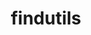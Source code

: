---
title: "findutils"
layout: cache
categories: [package, develop]
meta: {"compilers": ["apple-clang@=15.0.0", "cce@=18.0.0", "gcc@=10.2.1", "gcc@=10.3.0", "gcc@=10.5.0", "gcc@=11.1.0", "gcc@=11.4.0", "gcc@=12.3.0", "gcc@=12.4.0", "gcc@=13.2.0", "gcc@=13.3.0", "gcc@=7.3.1", "gcc@=7.5.0", "gcc@=9.4.0", "oneapi@=2024.1.0", "oneapi@=2024.2.1"], "num_specs": 84, "num_specs_by_stack": {"aws-isc": 1, "aws-isc-aarch64": 1, "aws-pcluster-neoverse_v1": 3, "aws-pcluster-x86_64_v4": 12, "build_systems": 3, "data-vis-sdk": 3, "developer-tools": 1, "developer-tools-aarch64-linux-gnu": 3, "developer-tools-darwin": 1, "developer-tools-manylinux2014": 1, "developer-tools-x86_64_v3-linux-gnu": 3, "e4s": 6, "e4s-cray-rhel": 3, "e4s-cray-sles": 1, "e4s-neoverse-v2": 6, "e4s-neoverse_v1": 1, "e4s-oneapi": 6, "e4s-power": 2, "e4s-rocm-external": 3, "gpu-tests": 3, "hep": 3, "ml-darwin-aarch64-mps": 1, "ml-linux-aarch64-cpu": 3, "ml-linux-aarch64-cuda": 3, "ml-linux-x86_64-cpu": 3, "ml-linux-x86_64-cuda": 3, "ml-linux-x86_64-rocm": 3, "radiuss": 6, "radiuss-aws": 6, "radiuss-aws-aarch64": 6, "root": 84, "tutorial": 6}, "oss": ["amzn2", "centos7", "rhel8", "sle_hpc15", "ubuntu18.04", "ubuntu20.04", "ubuntu22.04", "ubuntu24.04", "ventura"], "platforms": ["darwin", "linux"], "stacks": ["aws-isc", "aws-isc-aarch64", "aws-pcluster-neoverse_v1", "aws-pcluster-x86_64_v4", "build_systems", "data-vis-sdk", "developer-tools", "developer-tools-aarch64-linux-gnu", "developer-tools-darwin", "developer-tools-manylinux2014", "developer-tools-x86_64_v3-linux-gnu", "e4s", "e4s-cray-rhel", "e4s-cray-sles", "e4s-neoverse-v2", "e4s-neoverse_v1", "e4s-oneapi", "e4s-power", "e4s-rocm-external", "gpu-tests", "hep", "ml-darwin-aarch64-mps", "ml-linux-aarch64-cpu", "ml-linux-aarch64-cuda", "ml-linux-x86_64-cpu", "ml-linux-x86_64-cuda", "ml-linux-x86_64-rocm", "radiuss", "radiuss-aws", "radiuss-aws-aarch64", "root", "tutorial"], "targets": ["aarch64", "neoverse_v1", "neoverse_v2", "ppc64le", "x86_64_v3", "x86_64_v4"], "versions": ["4.10.0", "4.9.0"]}
spec_details: [{"compiler": "apple-clang@=15.0.0", "hash": "nctjjdirdg5in5hw72rtasubifqghhr7", "os": "ventura", "platform": "darwin", "size": "-", "stacks": ["developer-tools-darwin", "ml-darwin-aarch64-mps", "root"], "tarball": "https://binaries.spack.io/develop/build_cache/darwin-ventura-aarch64/apple-clang-15.0.0/findutils-4.9.0/darwin-ventura-aarch64-apple-clang-15.0.0-findutils-4.9.0-nctjjdirdg5in5hw72rtasubifqghhr7.spack", "target": "aarch64", "variants": ["build_system=autotools", "patches=440b954"], "versions": ["4.9.0"]}, {"compiler": "gcc@=7.3.1", "hash": "lg67h5vwjygzxhadwiqboasr75fkkc2z", "os": "amzn2", "platform": "linux", "size": "-", "stacks": ["radiuss-aws-aarch64", "root"], "tarball": "https://binaries.spack.io/develop/build_cache/linux-amzn2-aarch64/gcc-7.3.1/findutils-4.10.0/linux-amzn2-aarch64-gcc-7.3.1-findutils-4.10.0-lg67h5vwjygzxhadwiqboasr75fkkc2z.spack", "target": "aarch64", "variants": ["build_system=autotools", "patches=440b954"], "versions": ["4.10.0"]}, {"compiler": "gcc@=7.3.1", "hash": "ztfrgn5vxodbizqzdh5maobo4qtjf36l", "os": "amzn2", "platform": "linux", "size": "-", "stacks": ["radiuss-aws-aarch64", "root"], "tarball": "https://binaries.spack.io/develop/build_cache/linux-amzn2-aarch64/gcc-7.3.1/findutils-4.10.0/linux-amzn2-aarch64-gcc-7.3.1-findutils-4.10.0-ztfrgn5vxodbizqzdh5maobo4qtjf36l.spack", "target": "aarch64", "variants": ["build_system=autotools", "patches=440b954"], "versions": ["4.10.0"]}, {"compiler": "gcc@=7.3.1", "hash": "o2emuboupfqg44jcmva2o565ogqfkmjk", "os": "amzn2", "platform": "linux", "size": "-", "stacks": ["radiuss-aws-aarch64", "root"], "tarball": "https://binaries.spack.io/develop/build_cache/linux-amzn2-aarch64/gcc-7.3.1/findutils-4.10.0/linux-amzn2-aarch64-gcc-7.3.1-findutils-4.10.0-o2emuboupfqg44jcmva2o565ogqfkmjk.spack", "target": "aarch64", "variants": ["build_system=autotools", "patches=440b954"], "versions": ["4.10.0"]}, {"compiler": "gcc@=7.3.1", "hash": "cyax6ugdvkpd4zaj4gbjnkc7rnnqq3b7", "os": "amzn2", "platform": "linux", "size": "-", "stacks": ["aws-isc-aarch64", "root"], "tarball": "https://binaries.spack.io/develop/build_cache/linux-amzn2-aarch64/gcc-7.3.1/findutils-4.10.0/linux-amzn2-aarch64-gcc-7.3.1-findutils-4.10.0-cyax6ugdvkpd4zaj4gbjnkc7rnnqq3b7.spack", "target": "aarch64", "variants": ["build_system=autotools", "patches=440b954"], "versions": ["4.10.0"]}, {"compiler": "gcc@=7.3.1", "hash": "rl5zyjirplmuluvbee2f247bnwciflfa", "os": "amzn2", "platform": "linux", "size": "-", "stacks": ["radiuss-aws-aarch64", "root"], "tarball": "https://binaries.spack.io/develop/build_cache/linux-amzn2-aarch64/gcc-7.3.1/findutils-4.10.0/linux-amzn2-aarch64-gcc-7.3.1-findutils-4.10.0-rl5zyjirplmuluvbee2f247bnwciflfa.spack", "target": "aarch64", "variants": ["build_system=autotools", "patches=440b954"], "versions": ["4.10.0"]}, {"compiler": "gcc@=7.3.1", "hash": "ks6h3zsuaqzu3l2yradgzruowhaioaqa", "os": "amzn2", "platform": "linux", "size": "-", "stacks": ["radiuss-aws-aarch64", "root"], "tarball": "https://binaries.spack.io/develop/build_cache/linux-amzn2-aarch64/gcc-7.3.1/findutils-4.10.0/linux-amzn2-aarch64-gcc-7.3.1-findutils-4.10.0-ks6h3zsuaqzu3l2yradgzruowhaioaqa.spack", "target": "aarch64", "variants": ["build_system=autotools", "patches=440b954"], "versions": ["4.10.0"]}, {"compiler": "gcc@=7.3.1", "hash": "uydfzjf6luby4lb27mtfxu6erhyyyc3c", "os": "amzn2", "platform": "linux", "size": "-", "stacks": ["radiuss-aws-aarch64", "root"], "tarball": "https://binaries.spack.io/develop/build_cache/linux-amzn2-aarch64/gcc-7.3.1/findutils-4.10.0/linux-amzn2-aarch64-gcc-7.3.1-findutils-4.10.0-uydfzjf6luby4lb27mtfxu6erhyyyc3c.spack", "target": "aarch64", "variants": ["build_system=autotools", "patches=440b954"], "versions": ["4.10.0"]}, {"compiler": "gcc@=12.4.0", "hash": "nvyzdzarncnpft5q7jpud5ii7g3od3wa", "os": "amzn2", "platform": "linux", "size": "-", "stacks": ["aws-pcluster-neoverse_v1", "root"], "tarball": "https://binaries.spack.io/develop/build_cache/linux-amzn2-neoverse_v1/gcc-12.4.0/findutils-4.10.0/linux-amzn2-neoverse_v1-gcc-12.4.0-findutils-4.10.0-nvyzdzarncnpft5q7jpud5ii7g3od3wa.spack", "target": "neoverse_v1", "variants": ["build_system=autotools", "patches=440b954"], "versions": ["4.10.0"]}, {"compiler": "gcc@=12.4.0", "hash": "6bquoqpaewvmqxntg5umhucwdf3ppec5", "os": "amzn2", "platform": "linux", "size": "-", "stacks": ["aws-pcluster-neoverse_v1", "root"], "tarball": "https://binaries.spack.io/develop/build_cache/linux-amzn2-neoverse_v1/gcc-12.4.0/findutils-4.10.0/linux-amzn2-neoverse_v1-gcc-12.4.0-findutils-4.10.0-6bquoqpaewvmqxntg5umhucwdf3ppec5.spack", "target": "neoverse_v1", "variants": ["build_system=autotools", "patches=440b954"], "versions": ["4.10.0"]}, {"compiler": "gcc@=12.4.0", "hash": "lj7sw2uf3rysop5hjgv7hdu2yru5rivf", "os": "amzn2", "platform": "linux", "size": "-", "stacks": ["aws-pcluster-neoverse_v1", "root"], "tarball": "https://binaries.spack.io/develop/build_cache/linux-amzn2-neoverse_v1/gcc-12.4.0/findutils-4.10.0/linux-amzn2-neoverse_v1-gcc-12.4.0-findutils-4.10.0-lj7sw2uf3rysop5hjgv7hdu2yru5rivf.spack", "target": "neoverse_v1", "variants": ["build_system=autotools", "patches=440b954"], "versions": ["4.10.0"]}, {"compiler": "gcc@=12.4.0", "hash": "vnzs5ffkybn2g5qmkyyv65iom3xwqvrp", "os": "amzn2", "platform": "linux", "size": "-", "stacks": ["aws-pcluster-x86_64_v4", "root"], "tarball": "https://binaries.spack.io/develop/build_cache/linux-amzn2-x86_64_v3/gcc-12.4.0/findutils-4.10.0/linux-amzn2-x86_64_v3-gcc-12.4.0-findutils-4.10.0-vnzs5ffkybn2g5qmkyyv65iom3xwqvrp.spack", "target": "x86_64_v3", "variants": ["build_system=autotools", "patches=440b954"], "versions": ["4.10.0"]}, {"compiler": "gcc@=12.4.0", "hash": "xby55rlwopphuu5ro4gyn57b3dhsg7sn", "os": "amzn2", "platform": "linux", "size": "-", "stacks": ["aws-pcluster-x86_64_v4", "root"], "tarball": "https://binaries.spack.io/develop/build_cache/linux-amzn2-x86_64_v3/gcc-12.4.0/findutils-4.10.0/linux-amzn2-x86_64_v3-gcc-12.4.0-findutils-4.10.0-xby55rlwopphuu5ro4gyn57b3dhsg7sn.spack", "target": "x86_64_v3", "variants": ["build_system=autotools", "patches=440b954"], "versions": ["4.10.0"]}, {"compiler": "gcc@=12.4.0", "hash": "pgjpaqgn2zqak5ayf4gbrtxenzyrxki4", "os": "amzn2", "platform": "linux", "size": "-", "stacks": ["aws-pcluster-x86_64_v4", "root"], "tarball": "https://binaries.spack.io/develop/build_cache/linux-amzn2-x86_64_v3/gcc-12.4.0/findutils-4.10.0/linux-amzn2-x86_64_v3-gcc-12.4.0-findutils-4.10.0-pgjpaqgn2zqak5ayf4gbrtxenzyrxki4.spack", "target": "x86_64_v3", "variants": ["build_system=autotools", "patches=440b954"], "versions": ["4.10.0"]}, {"compiler": "gcc@=7.3.1", "hash": "w7vq4t6yyks7qwhctywcs2nhvl5o2uj4", "os": "amzn2", "platform": "linux", "size": "-", "stacks": ["radiuss-aws", "root"], "tarball": "https://binaries.spack.io/develop/build_cache/linux-amzn2-x86_64_v3/gcc-7.3.1/findutils-4.10.0/linux-amzn2-x86_64_v3-gcc-7.3.1-findutils-4.10.0-w7vq4t6yyks7qwhctywcs2nhvl5o2uj4.spack", "target": "x86_64_v3", "variants": ["build_system=autotools", "patches=440b954"], "versions": ["4.10.0"]}, {"compiler": "gcc@=7.3.1", "hash": "ao6ovjsouxlhccyuvvqxvqy3vowwgitw", "os": "amzn2", "platform": "linux", "size": "-", "stacks": ["radiuss-aws", "root"], "tarball": "https://binaries.spack.io/develop/build_cache/linux-amzn2-x86_64_v3/gcc-7.3.1/findutils-4.10.0/linux-amzn2-x86_64_v3-gcc-7.3.1-findutils-4.10.0-ao6ovjsouxlhccyuvvqxvqy3vowwgitw.spack", "target": "x86_64_v3", "variants": ["build_system=autotools", "patches=440b954"], "versions": ["4.10.0"]}, {"compiler": "gcc@=7.3.1", "hash": "c436sd662uvknshrtc5patx3thgc2sjg", "os": "amzn2", "platform": "linux", "size": "-", "stacks": ["radiuss-aws", "root"], "tarball": "https://binaries.spack.io/develop/build_cache/linux-amzn2-x86_64_v3/gcc-7.3.1/findutils-4.10.0/linux-amzn2-x86_64_v3-gcc-7.3.1-findutils-4.10.0-c436sd662uvknshrtc5patx3thgc2sjg.spack", "target": "x86_64_v3", "variants": ["build_system=autotools", "patches=440b954"], "versions": ["4.10.0"]}, {"compiler": "gcc@=7.3.1", "hash": "cz3xmannuq3zr4ft5bh3s4bvfvzot2fe", "os": "amzn2", "platform": "linux", "size": "-", "stacks": ["aws-isc", "root"], "tarball": "https://binaries.spack.io/develop/build_cache/linux-amzn2-x86_64_v3/gcc-7.3.1/findutils-4.10.0/linux-amzn2-x86_64_v3-gcc-7.3.1-findutils-4.10.0-cz3xmannuq3zr4ft5bh3s4bvfvzot2fe.spack", "target": "x86_64_v3", "variants": ["build_system=autotools", "patches=440b954"], "versions": ["4.10.0"]}, {"compiler": "gcc@=7.3.1", "hash": "ysgpxmfc6ngcmpy6v2fzu6wqj5ktmy7j", "os": "amzn2", "platform": "linux", "size": "-", "stacks": ["radiuss-aws", "root"], "tarball": "https://binaries.spack.io/develop/build_cache/linux-amzn2-x86_64_v3/gcc-7.3.1/findutils-4.10.0/linux-amzn2-x86_64_v3-gcc-7.3.1-findutils-4.10.0-ysgpxmfc6ngcmpy6v2fzu6wqj5ktmy7j.spack", "target": "x86_64_v3", "variants": ["build_system=autotools", "patches=440b954"], "versions": ["4.10.0"]}, {"compiler": "gcc@=7.3.1", "hash": "n6ef2vaxvk2k5afk7whe34zdwe7mdpzn", "os": "amzn2", "platform": "linux", "size": "-", "stacks": ["radiuss-aws", "root"], "tarball": "https://binaries.spack.io/develop/build_cache/linux-amzn2-x86_64_v3/gcc-7.3.1/findutils-4.10.0/linux-amzn2-x86_64_v3-gcc-7.3.1-findutils-4.10.0-n6ef2vaxvk2k5afk7whe34zdwe7mdpzn.spack", "target": "x86_64_v3", "variants": ["build_system=autotools", "patches=440b954"], "versions": ["4.10.0"]}, {"compiler": "gcc@=7.3.1", "hash": "ijhbcjendlokoiysfeb3lvphzbrpu7g7", "os": "amzn2", "platform": "linux", "size": "-", "stacks": ["radiuss-aws", "root"], "tarball": "https://binaries.spack.io/develop/build_cache/linux-amzn2-x86_64_v3/gcc-7.3.1/findutils-4.10.0/linux-amzn2-x86_64_v3-gcc-7.3.1-findutils-4.10.0-ijhbcjendlokoiysfeb3lvphzbrpu7g7.spack", "target": "x86_64_v3", "variants": ["build_system=autotools", "patches=440b954"], "versions": ["4.10.0"]}, {"compiler": "oneapi@=2024.1.0", "hash": "7i2e2hrnpsjlpqin4r554autmr55gnnv", "os": "amzn2", "platform": "linux", "size": "-", "stacks": ["aws-pcluster-x86_64_v4", "root"], "tarball": "https://binaries.spack.io/develop/build_cache/linux-amzn2-x86_64_v3/oneapi-2024.1.0/findutils-4.10.0/linux-amzn2-x86_64_v3-oneapi-2024.1.0-findutils-4.10.0-7i2e2hrnpsjlpqin4r554autmr55gnnv.spack", "target": "x86_64_v3", "variants": ["build_system=autotools", "patches=440b954"], "versions": ["4.10.0"]}, {"compiler": "oneapi@=2024.1.0", "hash": "e2iuehm6kw4oyejfzgnn356rqp7ckuiz", "os": "amzn2", "platform": "linux", "size": "-", "stacks": ["aws-pcluster-x86_64_v4", "root"], "tarball": "https://binaries.spack.io/develop/build_cache/linux-amzn2-x86_64_v3/oneapi-2024.1.0/findutils-4.10.0/linux-amzn2-x86_64_v3-oneapi-2024.1.0-findutils-4.10.0-e2iuehm6kw4oyejfzgnn356rqp7ckuiz.spack", "target": "x86_64_v3", "variants": ["build_system=autotools", "patches=440b954"], "versions": ["4.10.0"]}, {"compiler": "oneapi@=2024.1.0", "hash": "txh76if7byqetjyn6viei2oyctaeldl4", "os": "amzn2", "platform": "linux", "size": "-", "stacks": ["aws-pcluster-x86_64_v4", "root"], "tarball": "https://binaries.spack.io/develop/build_cache/linux-amzn2-x86_64_v3/oneapi-2024.1.0/findutils-4.10.0/linux-amzn2-x86_64_v3-oneapi-2024.1.0-findutils-4.10.0-txh76if7byqetjyn6viei2oyctaeldl4.spack", "target": "x86_64_v3", "variants": ["build_system=autotools", "patches=440b954"], "versions": ["4.10.0"]}, {"compiler": "gcc@=12.4.0", "hash": "lwboj6nupudeuvtaxnz6iqpu3xknqmm7", "os": "amzn2", "platform": "linux", "size": "-", "stacks": ["aws-pcluster-x86_64_v4", "root"], "tarball": "https://binaries.spack.io/develop/build_cache/linux-amzn2-x86_64_v4/gcc-12.4.0/findutils-4.10.0/linux-amzn2-x86_64_v4-gcc-12.4.0-findutils-4.10.0-lwboj6nupudeuvtaxnz6iqpu3xknqmm7.spack", "target": "x86_64_v4", "variants": ["build_system=autotools", "patches=440b954"], "versions": ["4.10.0"]}, {"compiler": "gcc@=12.4.0", "hash": "yxdxi567sy7urxcyl3ctaecs7ycwqekk", "os": "amzn2", "platform": "linux", "size": "-", "stacks": ["aws-pcluster-x86_64_v4", "root"], "tarball": "https://binaries.spack.io/develop/build_cache/linux-amzn2-x86_64_v4/gcc-12.4.0/findutils-4.10.0/linux-amzn2-x86_64_v4-gcc-12.4.0-findutils-4.10.0-yxdxi567sy7urxcyl3ctaecs7ycwqekk.spack", "target": "x86_64_v4", "variants": ["build_system=autotools", "patches=440b954"], "versions": ["4.10.0"]}, {"compiler": "gcc@=12.4.0", "hash": "25nqqy6apuy24fxteuehb2zz3n6zrwjw", "os": "amzn2", "platform": "linux", "size": "-", "stacks": ["aws-pcluster-x86_64_v4", "root"], "tarball": "https://binaries.spack.io/develop/build_cache/linux-amzn2-x86_64_v4/gcc-12.4.0/findutils-4.10.0/linux-amzn2-x86_64_v4-gcc-12.4.0-findutils-4.10.0-25nqqy6apuy24fxteuehb2zz3n6zrwjw.spack", "target": "x86_64_v4", "variants": ["build_system=autotools", "patches=440b954"], "versions": ["4.10.0"]}, {"compiler": "oneapi@=2024.1.0", "hash": "bra2q64drxou23kzwnepqzdwt56ky7ys", "os": "amzn2", "platform": "linux", "size": "-", "stacks": ["aws-pcluster-x86_64_v4", "root"], "tarball": "https://binaries.spack.io/develop/build_cache/linux-amzn2-x86_64_v4/oneapi-2024.1.0/findutils-4.10.0/linux-amzn2-x86_64_v4-oneapi-2024.1.0-findutils-4.10.0-bra2q64drxou23kzwnepqzdwt56ky7ys.spack", "target": "x86_64_v4", "variants": ["build_system=autotools", "patches=440b954"], "versions": ["4.10.0"]}, {"compiler": "oneapi@=2024.1.0", "hash": "hup37t2x5oarxavtbx6on7jflw5cdz7h", "os": "amzn2", "platform": "linux", "size": "-", "stacks": ["aws-pcluster-x86_64_v4", "root"], "tarball": "https://binaries.spack.io/develop/build_cache/linux-amzn2-x86_64_v4/oneapi-2024.1.0/findutils-4.10.0/linux-amzn2-x86_64_v4-oneapi-2024.1.0-findutils-4.10.0-hup37t2x5oarxavtbx6on7jflw5cdz7h.spack", "target": "x86_64_v4", "variants": ["build_system=autotools", "patches=440b954"], "versions": ["4.10.0"]}, {"compiler": "oneapi@=2024.1.0", "hash": "j7lr3mofkz2meumplvxcvgpwi4kqb544", "os": "amzn2", "platform": "linux", "size": "-", "stacks": ["aws-pcluster-x86_64_v4", "root"], "tarball": "https://binaries.spack.io/develop/build_cache/linux-amzn2-x86_64_v4/oneapi-2024.1.0/findutils-4.10.0/linux-amzn2-x86_64_v4-oneapi-2024.1.0-findutils-4.10.0-j7lr3mofkz2meumplvxcvgpwi4kqb544.spack", "target": "x86_64_v4", "variants": ["build_system=autotools", "patches=440b954"], "versions": ["4.10.0"]}, {"compiler": "gcc@=10.2.1", "hash": "e64vl2shponyudij6moiruoddoqt6tez", "os": "centos7", "platform": "linux", "size": "-", "stacks": ["developer-tools-manylinux2014", "root"], "tarball": "https://binaries.spack.io/develop/build_cache/linux-centos7-x86_64_v3/gcc-10.2.1/findutils-4.9.0/linux-centos7-x86_64_v3-gcc-10.2.1-findutils-4.9.0-e64vl2shponyudij6moiruoddoqt6tez.spack", "target": "x86_64_v3", "variants": ["build_system=autotools", "patches=440b954"], "versions": ["4.9.0"]}, {"compiler": "gcc@=10.5.0", "hash": "fyk7l4tctzuypndjbpuz4beqrykpo7pj", "os": "centos7", "platform": "linux", "size": "-", "stacks": ["developer-tools-x86_64_v3-linux-gnu", "root"], "tarball": "https://binaries.spack.io/develop/build_cache/linux-centos7-x86_64_v3/gcc-10.5.0/findutils-4.10.0/linux-centos7-x86_64_v3-gcc-10.5.0-findutils-4.10.0-fyk7l4tctzuypndjbpuz4beqrykpo7pj.spack", "target": "x86_64_v3", "variants": ["build_system=autotools", "patches=440b954"], "versions": ["4.10.0"]}, {"compiler": "gcc@=10.5.0", "hash": "7dbcd5snwdnifm43dyyomgvxz65lvdwr", "os": "centos7", "platform": "linux", "size": "-", "stacks": ["developer-tools-x86_64_v3-linux-gnu", "root"], "tarball": "https://binaries.spack.io/develop/build_cache/linux-centos7-x86_64_v3/gcc-10.5.0/findutils-4.10.0/linux-centos7-x86_64_v3-gcc-10.5.0-findutils-4.10.0-7dbcd5snwdnifm43dyyomgvxz65lvdwr.spack", "target": "x86_64_v3", "variants": ["build_system=autotools", "patches=440b954"], "versions": ["4.10.0"]}, {"compiler": "gcc@=10.5.0", "hash": "es32djrchfgqlhh2t4xsvcpyd4zfuvoh", "os": "centos7", "platform": "linux", "size": "-", "stacks": ["developer-tools-x86_64_v3-linux-gnu", "root"], "tarball": "https://binaries.spack.io/develop/build_cache/linux-centos7-x86_64_v3/gcc-10.5.0/findutils-4.10.0/linux-centos7-x86_64_v3-gcc-10.5.0-findutils-4.10.0-es32djrchfgqlhh2t4xsvcpyd4zfuvoh.spack", "target": "x86_64_v3", "variants": ["build_system=autotools", "patches=440b954"], "versions": ["4.10.0"]}, {"compiler": "gcc@=13.3.0", "hash": "2csirimmeurc2qtna5npvmzusvsn7qsc", "os": "rhel8", "platform": "linux", "size": "-", "stacks": ["developer-tools-aarch64-linux-gnu", "root"], "tarball": "https://binaries.spack.io/develop/build_cache/linux-rhel8-aarch64/gcc-13.3.0/findutils-4.10.0/linux-rhel8-aarch64-gcc-13.3.0-findutils-4.10.0-2csirimmeurc2qtna5npvmzusvsn7qsc.spack", "target": "aarch64", "variants": ["build_system=autotools", "patches=440b954"], "versions": ["4.10.0"]}, {"compiler": "gcc@=13.3.0", "hash": "plv4x3twgpfsfdlmnuye4zj4bimj3b6z", "os": "rhel8", "platform": "linux", "size": "-", "stacks": ["developer-tools-aarch64-linux-gnu", "root"], "tarball": "https://binaries.spack.io/develop/build_cache/linux-rhel8-aarch64/gcc-13.3.0/findutils-4.10.0/linux-rhel8-aarch64-gcc-13.3.0-findutils-4.10.0-plv4x3twgpfsfdlmnuye4zj4bimj3b6z.spack", "target": "aarch64", "variants": ["build_system=autotools", "patches=440b954"], "versions": ["4.10.0"]}, {"compiler": "gcc@=13.3.0", "hash": "finx7c7pbqrfvgqfcvrhgjyx4wrze2ub", "os": "rhel8", "platform": "linux", "size": "-", "stacks": ["developer-tools-aarch64-linux-gnu", "root"], "tarball": "https://binaries.spack.io/develop/build_cache/linux-rhel8-aarch64/gcc-13.3.0/findutils-4.10.0/linux-rhel8-aarch64-gcc-13.3.0-findutils-4.10.0-finx7c7pbqrfvgqfcvrhgjyx4wrze2ub.spack", "target": "aarch64", "variants": ["build_system=autotools", "patches=440b954"], "versions": ["4.10.0"]}, {"compiler": "cce@=18.0.0", "hash": "latlmfrlmnar2yi6odjm5bfmyoczzamu", "os": "rhel8", "platform": "linux", "size": "-", "stacks": ["e4s-cray-rhel", "root"], "tarball": "https://binaries.spack.io/develop/build_cache/linux-rhel8-x86_64_v3/cce-18.0.0/findutils-4.10.0/linux-rhel8-x86_64_v3-cce-18.0.0-findutils-4.10.0-latlmfrlmnar2yi6odjm5bfmyoczzamu.spack", "target": "x86_64_v3", "variants": ["build_system=autotools", "patches=440b954"], "versions": ["4.10.0"]}, {"compiler": "cce@=18.0.0", "hash": "enqq4w2fskblr2xc36cvosrdxfq2q7oa", "os": "rhel8", "platform": "linux", "size": "-", "stacks": ["e4s-cray-rhel", "root"], "tarball": "https://binaries.spack.io/develop/build_cache/linux-rhel8-x86_64_v3/cce-18.0.0/findutils-4.10.0/linux-rhel8-x86_64_v3-cce-18.0.0-findutils-4.10.0-enqq4w2fskblr2xc36cvosrdxfq2q7oa.spack", "target": "x86_64_v3", "variants": ["build_system=autotools", "patches=440b954"], "versions": ["4.10.0"]}, {"compiler": "cce@=18.0.0", "hash": "6gp5u66zmsqk4wbdbj23ujfpxw5nkvr7", "os": "rhel8", "platform": "linux", "size": "-", "stacks": ["e4s-cray-rhel", "root"], "tarball": "https://binaries.spack.io/develop/build_cache/linux-rhel8-x86_64_v3/cce-18.0.0/findutils-4.10.0/linux-rhel8-x86_64_v3-cce-18.0.0-findutils-4.10.0-6gp5u66zmsqk4wbdbj23ujfpxw5nkvr7.spack", "target": "x86_64_v3", "variants": ["build_system=autotools", "patches=440b954"], "versions": ["4.10.0"]}, {"compiler": "gcc@=10.3.0", "hash": "k6hyduyt2ha6piqkhhkehcmrxpgvduz6", "os": "sle_hpc15", "platform": "linux", "size": "-", "stacks": ["e4s-cray-sles", "root"], "tarball": "https://binaries.spack.io/develop/build_cache/linux-sle_hpc15-x86_64_v4/gcc-10.3.0/findutils-4.9.0/linux-sle_hpc15-x86_64_v4-gcc-10.3.0-findutils-4.9.0-k6hyduyt2ha6piqkhhkehcmrxpgvduz6.spack", "target": "x86_64_v4", "variants": ["build_system=autotools", "patches=440b954"], "versions": ["4.9.0"]}, {"compiler": "gcc@=7.5.0", "hash": "4576rzmo7abfomu576k4c6d5jl5puwjl", "os": "ubuntu18.04", "platform": "linux", "size": "-", "stacks": ["developer-tools", "root"], "tarball": "https://binaries.spack.io/develop/build_cache/linux-ubuntu18.04-x86_64_v3/gcc-7.5.0/findutils-4.9.0/linux-ubuntu18.04-x86_64_v3-gcc-7.5.0-findutils-4.9.0-4576rzmo7abfomu576k4c6d5jl5puwjl.spack", "target": "x86_64_v3", "variants": ["build_system=autotools", "patches=440b954"], "versions": ["4.9.0"]}, {"compiler": "gcc@=7.5.0", "hash": "ewzh4vnxjm4ryaqjm6wal6ezx4wgvrqm", "os": "ubuntu18.04", "platform": "linux", "size": "-", "stacks": ["build_systems", "radiuss", "root"], "tarball": "https://binaries.spack.io/develop/build_cache/linux-ubuntu18.04-x86_64_v3/gcc-7.5.0/findutils-4.10.0/linux-ubuntu18.04-x86_64_v3-gcc-7.5.0-findutils-4.10.0-ewzh4vnxjm4ryaqjm6wal6ezx4wgvrqm.spack", "target": "x86_64_v3", "variants": ["build_system=autotools", "patches=440b954"], "versions": ["4.10.0"]}, {"compiler": "gcc@=7.5.0", "hash": "egrcwokdnlfmptorlrrutblbxrfvy63t", "os": "ubuntu18.04", "platform": "linux", "size": "-", "stacks": ["build_systems", "radiuss", "root"], "tarball": "https://binaries.spack.io/develop/build_cache/linux-ubuntu18.04-x86_64_v3/gcc-7.5.0/findutils-4.10.0/linux-ubuntu18.04-x86_64_v3-gcc-7.5.0-findutils-4.10.0-egrcwokdnlfmptorlrrutblbxrfvy63t.spack", "target": "x86_64_v3", "variants": ["build_system=autotools", "patches=440b954"], "versions": ["4.10.0"]}, {"compiler": "gcc@=7.5.0", "hash": "qem5kfnrpapiml2c5bsvqdij2yomljym", "os": "ubuntu18.04", "platform": "linux", "size": "-", "stacks": ["build_systems", "radiuss", "root"], "tarball": "https://binaries.spack.io/develop/build_cache/linux-ubuntu18.04-x86_64_v3/gcc-7.5.0/findutils-4.10.0/linux-ubuntu18.04-x86_64_v3-gcc-7.5.0-findutils-4.10.0-qem5kfnrpapiml2c5bsvqdij2yomljym.spack", "target": "x86_64_v3", "variants": ["build_system=autotools", "patches=440b954"], "versions": ["4.10.0"]}, {"compiler": "gcc@=7.5.0", "hash": "3e7hy2a7g7mkgifsgexodolse2va6bjd", "os": "ubuntu18.04", "platform": "linux", "size": "-", "stacks": ["radiuss", "root"], "tarball": "https://binaries.spack.io/develop/build_cache/linux-ubuntu18.04-x86_64_v3/gcc-7.5.0/findutils-4.10.0/linux-ubuntu18.04-x86_64_v3-gcc-7.5.0-findutils-4.10.0-3e7hy2a7g7mkgifsgexodolse2va6bjd.spack", "target": "x86_64_v3", "variants": ["build_system=autotools", "patches=440b954"], "versions": ["4.10.0"]}, {"compiler": "gcc@=7.5.0", "hash": "5hwptxmv7y3m7nej2smpkxwdmgqsyyno", "os": "ubuntu18.04", "platform": "linux", "size": "-", "stacks": ["radiuss", "root"], "tarball": "https://binaries.spack.io/develop/build_cache/linux-ubuntu18.04-x86_64_v3/gcc-7.5.0/findutils-4.10.0/linux-ubuntu18.04-x86_64_v3-gcc-7.5.0-findutils-4.10.0-5hwptxmv7y3m7nej2smpkxwdmgqsyyno.spack", "target": "x86_64_v3", "variants": ["build_system=autotools", "patches=440b954"], "versions": ["4.10.0"]}, {"compiler": "gcc@=7.5.0", "hash": "nucmofwuztun3egp5fj2kbjj3rwqzox6", "os": "ubuntu18.04", "platform": "linux", "size": "-", "stacks": ["radiuss", "root"], "tarball": "https://binaries.spack.io/develop/build_cache/linux-ubuntu18.04-x86_64_v3/gcc-7.5.0/findutils-4.10.0/linux-ubuntu18.04-x86_64_v3-gcc-7.5.0-findutils-4.10.0-nucmofwuztun3egp5fj2kbjj3rwqzox6.spack", "target": "x86_64_v3", "variants": ["build_system=autotools", "patches=440b954"], "versions": ["4.10.0"]}, {"compiler": "gcc@=9.4.0", "hash": "trrwf5uswshetdpesrsgqarotny2y4me", "os": "ubuntu20.04", "platform": "linux", "size": "-", "stacks": ["e4s-power", "root"], "tarball": "https://binaries.spack.io/develop/build_cache/linux-ubuntu20.04-ppc64le/gcc-9.4.0/findutils-4.10.0/linux-ubuntu20.04-ppc64le-gcc-9.4.0-findutils-4.10.0-trrwf5uswshetdpesrsgqarotny2y4me.spack", "target": "ppc64le", "variants": ["build_system=autotools", "patches=440b954"], "versions": ["4.10.0"]}, {"compiler": "gcc@=9.4.0", "hash": "3uctxhlwwrrrhudblei44ryq6hucapch", "os": "ubuntu20.04", "platform": "linux", "size": "-", "stacks": ["e4s-power", "root"], "tarball": "https://binaries.spack.io/develop/build_cache/linux-ubuntu20.04-ppc64le/gcc-9.4.0/findutils-4.10.0/linux-ubuntu20.04-ppc64le-gcc-9.4.0-findutils-4.10.0-3uctxhlwwrrrhudblei44ryq6hucapch.spack", "target": "ppc64le", "variants": ["build_system=autotools", "patches=440b954"], "versions": ["4.10.0"]}, {"compiler": "gcc@=11.1.0", "hash": "y7eqw2ww2sndtnqxvndwmhm3pfzpyyuc", "os": "ubuntu20.04", "platform": "linux", "size": "-", "stacks": ["data-vis-sdk", "root"], "tarball": "https://binaries.spack.io/develop/build_cache/linux-ubuntu20.04-x86_64_v3/gcc-11.1.0/findutils-4.10.0/linux-ubuntu20.04-x86_64_v3-gcc-11.1.0-findutils-4.10.0-y7eqw2ww2sndtnqxvndwmhm3pfzpyyuc.spack", "target": "x86_64_v3", "variants": ["build_system=autotools", "patches=440b954"], "versions": ["4.10.0"]}, {"compiler": "gcc@=11.1.0", "hash": "iorgptxk42ds3uwqisxq3dw3afenlo7k", "os": "ubuntu20.04", "platform": "linux", "size": "-", "stacks": ["data-vis-sdk", "root"], "tarball": "https://binaries.spack.io/develop/build_cache/linux-ubuntu20.04-x86_64_v3/gcc-11.1.0/findutils-4.10.0/linux-ubuntu20.04-x86_64_v3-gcc-11.1.0-findutils-4.10.0-iorgptxk42ds3uwqisxq3dw3afenlo7k.spack", "target": "x86_64_v3", "variants": ["build_system=autotools", "patches=440b954"], "versions": ["4.10.0"]}, {"compiler": "gcc@=11.1.0", "hash": "u5z2oqqja5axe4uhjib5vsstqualmuvt", "os": "ubuntu20.04", "platform": "linux", "size": "-", "stacks": ["data-vis-sdk", "root"], "tarball": "https://binaries.spack.io/develop/build_cache/linux-ubuntu20.04-x86_64_v3/gcc-11.1.0/findutils-4.10.0/linux-ubuntu20.04-x86_64_v3-gcc-11.1.0-findutils-4.10.0-u5z2oqqja5axe4uhjib5vsstqualmuvt.spack", "target": "x86_64_v3", "variants": ["build_system=autotools", "patches=440b954"], "versions": ["4.10.0"]}, {"compiler": "gcc@=11.1.0", "hash": "ejlvhe4cxgtn32w3qwya4isi2tm76vnj", "os": "ubuntu20.04", "platform": "linux", "size": "-", "stacks": ["gpu-tests", "root"], "tarball": "https://binaries.spack.io/develop/build_cache/linux-ubuntu20.04-x86_64_v3/gcc-11.1.0/findutils-4.9.0/linux-ubuntu20.04-x86_64_v3-gcc-11.1.0-findutils-4.9.0-ejlvhe4cxgtn32w3qwya4isi2tm76vnj.spack", "target": "x86_64_v3", "variants": ["build_system=autotools", "patches=440b954"], "versions": ["4.9.0"]}, {"compiler": "gcc@=11.1.0", "hash": "exr3uydn6o3virpmgjvtw3mbcraddm5u", "os": "ubuntu20.04", "platform": "linux", "size": "-", "stacks": ["gpu-tests", "root"], "tarball": "https://binaries.spack.io/develop/build_cache/linux-ubuntu20.04-x86_64_v3/gcc-11.1.0/findutils-4.9.0/linux-ubuntu20.04-x86_64_v3-gcc-11.1.0-findutils-4.9.0-exr3uydn6o3virpmgjvtw3mbcraddm5u.spack", "target": "x86_64_v3", "variants": ["build_system=autotools", "patches=440b954"], "versions": ["4.9.0"]}, {"compiler": "gcc@=11.1.0", "hash": "sj6676yvmswntkkq36wvzmbkmcngumtc", "os": "ubuntu20.04", "platform": "linux", "size": "-", "stacks": ["gpu-tests", "root"], "tarball": "https://binaries.spack.io/develop/build_cache/linux-ubuntu20.04-x86_64_v3/gcc-11.1.0/findutils-4.9.0/linux-ubuntu20.04-x86_64_v3-gcc-11.1.0-findutils-4.9.0-sj6676yvmswntkkq36wvzmbkmcngumtc.spack", "target": "x86_64_v3", "variants": ["build_system=autotools", "patches=440b954"], "versions": ["4.9.0"]}, {"compiler": "gcc@=11.4.0", "hash": "bljxsuhw2fzpqmnjx7sv2dogxfatewsh", "os": "ubuntu22.04", "platform": "linux", "size": "-", "stacks": ["e4s-neoverse_v1", "root"], "tarball": "https://binaries.spack.io/develop/build_cache/linux-ubuntu22.04-neoverse_v1/gcc-11.4.0/findutils-4.9.0/linux-ubuntu22.04-neoverse_v1-gcc-11.4.0-findutils-4.9.0-bljxsuhw2fzpqmnjx7sv2dogxfatewsh.spack", "target": "neoverse_v1", "variants": ["build_system=autotools", "patches=440b954"], "versions": ["4.9.0"]}, {"compiler": "gcc@=11.4.0", "hash": "lqoh7njcw7jl733xncy44qjkldfek3mi", "os": "ubuntu22.04", "platform": "linux", "size": "-", "stacks": ["e4s-neoverse-v2", "root"], "tarball": "https://binaries.spack.io/develop/build_cache/linux-ubuntu22.04-neoverse_v2/gcc-11.4.0/findutils-4.10.0/linux-ubuntu22.04-neoverse_v2-gcc-11.4.0-findutils-4.10.0-lqoh7njcw7jl733xncy44qjkldfek3mi.spack", "target": "neoverse_v2", "variants": ["build_system=autotools", "patches=440b954"], "versions": ["4.10.0"]}, {"compiler": "gcc@=11.4.0", "hash": "44etdr6awx6nnfljy7pymooqth3ug7du", "os": "ubuntu22.04", "platform": "linux", "size": "-", "stacks": ["e4s-neoverse-v2", "root"], "tarball": "https://binaries.spack.io/develop/build_cache/linux-ubuntu22.04-neoverse_v2/gcc-11.4.0/findutils-4.10.0/linux-ubuntu22.04-neoverse_v2-gcc-11.4.0-findutils-4.10.0-44etdr6awx6nnfljy7pymooqth3ug7du.spack", "target": "neoverse_v2", "variants": ["build_system=autotools", "patches=440b954"], "versions": ["4.10.0"]}, {"compiler": "gcc@=11.4.0", "hash": "lqyd4cenph73mu4ie5i2xkptorler5ia", "os": "ubuntu22.04", "platform": "linux", "size": "-", "stacks": ["e4s-neoverse-v2", "root"], "tarball": "https://binaries.spack.io/develop/build_cache/linux-ubuntu22.04-neoverse_v2/gcc-11.4.0/findutils-4.10.0/linux-ubuntu22.04-neoverse_v2-gcc-11.4.0-findutils-4.10.0-lqyd4cenph73mu4ie5i2xkptorler5ia.spack", "target": "neoverse_v2", "variants": ["build_system=autotools", "patches=440b954"], "versions": ["4.10.0"]}, {"compiler": "gcc@=11.4.0", "hash": "rdr3oqhnm5dkk5kc3sefiffm4lcloi2p", "os": "ubuntu22.04", "platform": "linux", "size": "-", "stacks": ["e4s-neoverse-v2", "root"], "tarball": "https://binaries.spack.io/develop/build_cache/linux-ubuntu22.04-neoverse_v2/gcc-11.4.0/findutils-4.10.0/linux-ubuntu22.04-neoverse_v2-gcc-11.4.0-findutils-4.10.0-rdr3oqhnm5dkk5kc3sefiffm4lcloi2p.spack", "target": "neoverse_v2", "variants": ["build_system=autotools", "patches=440b954"], "versions": ["4.10.0"]}, {"compiler": "gcc@=11.4.0", "hash": "2zhtwg3hsmizpjnzxjkac4iqsidcckxz", "os": "ubuntu22.04", "platform": "linux", "size": "-", "stacks": ["e4s-neoverse-v2", "root"], "tarball": "https://binaries.spack.io/develop/build_cache/linux-ubuntu22.04-neoverse_v2/gcc-11.4.0/findutils-4.10.0/linux-ubuntu22.04-neoverse_v2-gcc-11.4.0-findutils-4.10.0-2zhtwg3hsmizpjnzxjkac4iqsidcckxz.spack", "target": "neoverse_v2", "variants": ["build_system=autotools", "patches=440b954"], "versions": ["4.10.0"]}, {"compiler": "gcc@=11.4.0", "hash": "ccovaam3baqcdc2gco3iiu5jp5mdhsj6", "os": "ubuntu22.04", "platform": "linux", "size": "-", "stacks": ["e4s-neoverse-v2", "root"], "tarball": "https://binaries.spack.io/develop/build_cache/linux-ubuntu22.04-neoverse_v2/gcc-11.4.0/findutils-4.10.0/linux-ubuntu22.04-neoverse_v2-gcc-11.4.0-findutils-4.10.0-ccovaam3baqcdc2gco3iiu5jp5mdhsj6.spack", "target": "neoverse_v2", "variants": ["build_system=autotools", "patches=440b954"], "versions": ["4.10.0"]}, {"compiler": "gcc@=11.4.0", "hash": "6zuu3ucv47ckwyibrhxyod6xqzgm6tjy", "os": "ubuntu22.04", "platform": "linux", "size": "-", "stacks": ["e4s", "e4s-rocm-external", "hep", "root", "tutorial"], "tarball": "https://binaries.spack.io/develop/build_cache/linux-ubuntu22.04-x86_64_v3/gcc-11.4.0/findutils-4.10.0/linux-ubuntu22.04-x86_64_v3-gcc-11.4.0-findutils-4.10.0-6zuu3ucv47ckwyibrhxyod6xqzgm6tjy.spack", "target": "x86_64_v3", "variants": ["build_system=autotools", "patches=440b954"], "versions": ["4.10.0"]}, {"compiler": "gcc@=11.4.0", "hash": "xm46tmbsr4jby6bkkkgnega73q2llnxr", "os": "ubuntu22.04", "platform": "linux", "size": "-", "stacks": ["e4s", "e4s-rocm-external", "hep", "root", "tutorial"], "tarball": "https://binaries.spack.io/develop/build_cache/linux-ubuntu22.04-x86_64_v3/gcc-11.4.0/findutils-4.10.0/linux-ubuntu22.04-x86_64_v3-gcc-11.4.0-findutils-4.10.0-xm46tmbsr4jby6bkkkgnega73q2llnxr.spack", "target": "x86_64_v3", "variants": ["build_system=autotools", "patches=440b954"], "versions": ["4.10.0"]}, {"compiler": "gcc@=11.4.0", "hash": "carkvv5t2c6xp7xykbq2vnqczlfvkcfn", "os": "ubuntu22.04", "platform": "linux", "size": "-", "stacks": ["e4s", "e4s-rocm-external", "hep", "root", "tutorial"], "tarball": "https://binaries.spack.io/develop/build_cache/linux-ubuntu22.04-x86_64_v3/gcc-11.4.0/findutils-4.10.0/linux-ubuntu22.04-x86_64_v3-gcc-11.4.0-findutils-4.10.0-carkvv5t2c6xp7xykbq2vnqczlfvkcfn.spack", "target": "x86_64_v3", "variants": ["build_system=autotools", "patches=440b954"], "versions": ["4.10.0"]}, {"compiler": "gcc@=11.4.0", "hash": "3ekgiwampplnto7vyx3l43pli6sricrl", "os": "ubuntu22.04", "platform": "linux", "size": "-", "stacks": ["e4s", "root"], "tarball": "https://binaries.spack.io/develop/build_cache/linux-ubuntu22.04-x86_64_v3/gcc-11.4.0/findutils-4.10.0/linux-ubuntu22.04-x86_64_v3-gcc-11.4.0-findutils-4.10.0-3ekgiwampplnto7vyx3l43pli6sricrl.spack", "target": "x86_64_v3", "variants": ["build_system=autotools", "patches=440b954"], "versions": ["4.10.0"]}, {"compiler": "gcc@=11.4.0", "hash": "krb5apoo474jaiwu72cowabtbakzbykd", "os": "ubuntu22.04", "platform": "linux", "size": "-", "stacks": ["e4s", "root"], "tarball": "https://binaries.spack.io/develop/build_cache/linux-ubuntu22.04-x86_64_v3/gcc-11.4.0/findutils-4.10.0/linux-ubuntu22.04-x86_64_v3-gcc-11.4.0-findutils-4.10.0-krb5apoo474jaiwu72cowabtbakzbykd.spack", "target": "x86_64_v3", "variants": ["build_system=autotools", "patches=440b954"], "versions": ["4.10.0"]}, {"compiler": "gcc@=11.4.0", "hash": "d743cbhl7dfvjblcjlyv6yay5euv7fw4", "os": "ubuntu22.04", "platform": "linux", "size": "-", "stacks": ["e4s", "root"], "tarball": "https://binaries.spack.io/develop/build_cache/linux-ubuntu22.04-x86_64_v3/gcc-11.4.0/findutils-4.10.0/linux-ubuntu22.04-x86_64_v3-gcc-11.4.0-findutils-4.10.0-d743cbhl7dfvjblcjlyv6yay5euv7fw4.spack", "target": "x86_64_v3", "variants": ["build_system=autotools", "patches=440b954"], "versions": ["4.10.0"]}, {"compiler": "oneapi@=2024.2.1", "hash": "a6ek5dwqigouve6o523gawbgd4u6q3y2", "os": "ubuntu22.04", "platform": "linux", "size": "-", "stacks": ["e4s-oneapi", "root"], "tarball": "https://binaries.spack.io/develop/build_cache/linux-ubuntu22.04-x86_64_v3/oneapi-2024.2.1/findutils-4.10.0/linux-ubuntu22.04-x86_64_v3-oneapi-2024.2.1-findutils-4.10.0-a6ek5dwqigouve6o523gawbgd4u6q3y2.spack", "target": "x86_64_v3", "variants": ["build_system=autotools", "patches=440b954"], "versions": ["4.10.0"]}, {"compiler": "oneapi@=2024.2.1", "hash": "7b4wbhxgec56auz5z32zplftbpm547wu", "os": "ubuntu22.04", "platform": "linux", "size": "-", "stacks": ["e4s-oneapi", "root"], "tarball": "https://binaries.spack.io/develop/build_cache/linux-ubuntu22.04-x86_64_v3/oneapi-2024.2.1/findutils-4.10.0/linux-ubuntu22.04-x86_64_v3-oneapi-2024.2.1-findutils-4.10.0-7b4wbhxgec56auz5z32zplftbpm547wu.spack", "target": "x86_64_v3", "variants": ["build_system=autotools", "patches=440b954"], "versions": ["4.10.0"]}, {"compiler": "oneapi@=2024.2.1", "hash": "tikyfwm5bkctmjfqw36rp4rdrphrogaj", "os": "ubuntu22.04", "platform": "linux", "size": "-", "stacks": ["e4s-oneapi", "root"], "tarball": "https://binaries.spack.io/develop/build_cache/linux-ubuntu22.04-x86_64_v3/oneapi-2024.2.1/findutils-4.10.0/linux-ubuntu22.04-x86_64_v3-oneapi-2024.2.1-findutils-4.10.0-tikyfwm5bkctmjfqw36rp4rdrphrogaj.spack", "target": "x86_64_v3", "variants": ["build_system=autotools", "patches=440b954"], "versions": ["4.10.0"]}, {"compiler": "oneapi@=2024.2.1", "hash": "e7fhdby3vvkx2rhakd3uvd5jjsb4kil3", "os": "ubuntu22.04", "platform": "linux", "size": "-", "stacks": ["e4s-oneapi", "root"], "tarball": "https://binaries.spack.io/develop/build_cache/linux-ubuntu22.04-x86_64_v3/oneapi-2024.2.1/findutils-4.10.0/linux-ubuntu22.04-x86_64_v3-oneapi-2024.2.1-findutils-4.10.0-e7fhdby3vvkx2rhakd3uvd5jjsb4kil3.spack", "target": "x86_64_v3", "variants": ["build_system=autotools", "patches=440b954"], "versions": ["4.10.0"]}, {"compiler": "oneapi@=2024.2.1", "hash": "bkfcx4xggssh5umv6zn2bvxig6eeb6iq", "os": "ubuntu22.04", "platform": "linux", "size": "-", "stacks": ["e4s-oneapi", "root"], "tarball": "https://binaries.spack.io/develop/build_cache/linux-ubuntu22.04-x86_64_v3/oneapi-2024.2.1/findutils-4.10.0/linux-ubuntu22.04-x86_64_v3-oneapi-2024.2.1-findutils-4.10.0-bkfcx4xggssh5umv6zn2bvxig6eeb6iq.spack", "target": "x86_64_v3", "variants": ["build_system=autotools", "patches=440b954"], "versions": ["4.10.0"]}, {"compiler": "oneapi@=2024.2.1", "hash": "6embdibjjlunmizdthbldv5kmg4tnbga", "os": "ubuntu22.04", "platform": "linux", "size": "-", "stacks": ["e4s-oneapi", "root"], "tarball": "https://binaries.spack.io/develop/build_cache/linux-ubuntu22.04-x86_64_v3/oneapi-2024.2.1/findutils-4.10.0/linux-ubuntu22.04-x86_64_v3-oneapi-2024.2.1-findutils-4.10.0-6embdibjjlunmizdthbldv5kmg4tnbga.spack", "target": "x86_64_v3", "variants": ["build_system=autotools", "patches=440b954"], "versions": ["4.10.0"]}, {"compiler": "gcc@=12.3.0", "hash": "m7ym3sco46kxf3idbo4c3fwef2ftn53k", "os": "ubuntu22.04", "platform": "linux", "size": "-", "stacks": ["root", "tutorial"], "tarball": "https://binaries.spack.io/develop/build_cache/linux-ubuntu22.04-x86_64_v3/gcc-12.3.0/findutils-4.10.0/linux-ubuntu22.04-x86_64_v3-gcc-12.3.0-findutils-4.10.0-m7ym3sco46kxf3idbo4c3fwef2ftn53k.spack", "target": "x86_64_v3", "variants": ["build_system=autotools", "patches=440b954"], "versions": ["4.10.0"]}, {"compiler": "gcc@=12.3.0", "hash": "4e5etxkdwnf2erc4zaqxvgpn7zuyu6eo", "os": "ubuntu22.04", "platform": "linux", "size": "-", "stacks": ["root", "tutorial"], "tarball": "https://binaries.spack.io/develop/build_cache/linux-ubuntu22.04-x86_64_v3/gcc-12.3.0/findutils-4.10.0/linux-ubuntu22.04-x86_64_v3-gcc-12.3.0-findutils-4.10.0-4e5etxkdwnf2erc4zaqxvgpn7zuyu6eo.spack", "target": "x86_64_v3", "variants": ["build_system=autotools", "patches=440b954"], "versions": ["4.10.0"]}, {"compiler": "gcc@=12.3.0", "hash": "4mohkmz22fv7h35vsfpvzrsyb6q5d6l4", "os": "ubuntu22.04", "platform": "linux", "size": "-", "stacks": ["root", "tutorial"], "tarball": "https://binaries.spack.io/develop/build_cache/linux-ubuntu22.04-x86_64_v3/gcc-12.3.0/findutils-4.10.0/linux-ubuntu22.04-x86_64_v3-gcc-12.3.0-findutils-4.10.0-4mohkmz22fv7h35vsfpvzrsyb6q5d6l4.spack", "target": "x86_64_v3", "variants": ["build_system=autotools", "patches=440b954"], "versions": ["4.10.0"]}, {"compiler": "gcc@=13.2.0", "hash": "3omifmaytbtgaonxoa4xm4lk2avi3d2u", "os": "ubuntu24.04", "platform": "linux", "size": "-", "stacks": ["ml-linux-aarch64-cpu", "ml-linux-aarch64-cuda", "root"], "tarball": "https://binaries.spack.io/develop/build_cache/linux-ubuntu24.04-aarch64/gcc-13.2.0/findutils-4.10.0/linux-ubuntu24.04-aarch64-gcc-13.2.0-findutils-4.10.0-3omifmaytbtgaonxoa4xm4lk2avi3d2u.spack", "target": "aarch64", "variants": ["build_system=autotools", "patches=440b954"], "versions": ["4.10.0"]}, {"compiler": "gcc@=13.2.0", "hash": "5skuaq4vluvelmgc4fn7jlkwhg2rvmvh", "os": "ubuntu24.04", "platform": "linux", "size": "-", "stacks": ["ml-linux-aarch64-cpu", "ml-linux-aarch64-cuda", "root"], "tarball": "https://binaries.spack.io/develop/build_cache/linux-ubuntu24.04-aarch64/gcc-13.2.0/findutils-4.10.0/linux-ubuntu24.04-aarch64-gcc-13.2.0-findutils-4.10.0-5skuaq4vluvelmgc4fn7jlkwhg2rvmvh.spack", "target": "aarch64", "variants": ["build_system=autotools", "patches=440b954"], "versions": ["4.10.0"]}, {"compiler": "gcc@=13.2.0", "hash": "m3bum3oyvqapmdz2tmmfcdgydhu4ykcp", "os": "ubuntu24.04", "platform": "linux", "size": "-", "stacks": ["ml-linux-aarch64-cpu", "ml-linux-aarch64-cuda", "root"], "tarball": "https://binaries.spack.io/develop/build_cache/linux-ubuntu24.04-aarch64/gcc-13.2.0/findutils-4.10.0/linux-ubuntu24.04-aarch64-gcc-13.2.0-findutils-4.10.0-m3bum3oyvqapmdz2tmmfcdgydhu4ykcp.spack", "target": "aarch64", "variants": ["build_system=autotools", "patches=440b954"], "versions": ["4.10.0"]}, {"compiler": "gcc@=13.2.0", "hash": "26s7ryt2j47buujewudt4fspxldbiace", "os": "ubuntu24.04", "platform": "linux", "size": "-", "stacks": ["ml-linux-x86_64-cpu", "ml-linux-x86_64-cuda", "ml-linux-x86_64-rocm", "root"], "tarball": "https://binaries.spack.io/develop/build_cache/linux-ubuntu24.04-x86_64_v3/gcc-13.2.0/findutils-4.10.0/linux-ubuntu24.04-x86_64_v3-gcc-13.2.0-findutils-4.10.0-26s7ryt2j47buujewudt4fspxldbiace.spack", "target": "x86_64_v3", "variants": ["build_system=autotools", "patches=440b954"], "versions": ["4.10.0"]}, {"compiler": "gcc@=13.2.0", "hash": "n5exgcybkh3el7pdamtmksjmmerlt26q", "os": "ubuntu24.04", "platform": "linux", "size": "-", "stacks": ["ml-linux-x86_64-cpu", "ml-linux-x86_64-cuda", "ml-linux-x86_64-rocm", "root"], "tarball": "https://binaries.spack.io/develop/build_cache/linux-ubuntu24.04-x86_64_v3/gcc-13.2.0/findutils-4.10.0/linux-ubuntu24.04-x86_64_v3-gcc-13.2.0-findutils-4.10.0-n5exgcybkh3el7pdamtmksjmmerlt26q.spack", "target": "x86_64_v3", "variants": ["build_system=autotools", "patches=440b954"], "versions": ["4.10.0"]}, {"compiler": "gcc@=13.2.0", "hash": "jjyff6lau4g673dzvascrlue7v2rij7n", "os": "ubuntu24.04", "platform": "linux", "size": "-", "stacks": ["ml-linux-x86_64-cpu", "ml-linux-x86_64-cuda", "ml-linux-x86_64-rocm", "root"], "tarball": "https://binaries.spack.io/develop/build_cache/linux-ubuntu24.04-x86_64_v3/gcc-13.2.0/findutils-4.10.0/linux-ubuntu24.04-x86_64_v3-gcc-13.2.0-findutils-4.10.0-jjyff6lau4g673dzvascrlue7v2rij7n.spack", "target": "x86_64_v3", "variants": ["build_system=autotools", "patches=440b954"], "versions": ["4.10.0"]}]
---